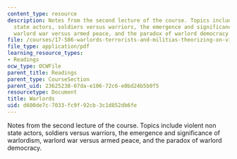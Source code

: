 ```yaml
---
content_type: resource
description: Notes from the second lecture of the course. Topics include violent non
  state actors, soldiers versus warriors, the emergence and significance of warlordism,
  warlord war versus armed peace, and the paradox of warlord democracy.
file: /courses/17-586-warlords-terrorists-and-militias-theorizing-on-violent-non-state-actors-spring-2009/d600de7c7033fc9f92cb3c1d852db6fe_MIT17_586s09_read_lec02.pdf
file_type: application/pdf
learning_resource_types:
- Readings
ocw_type: OCWFile
parent_title: Readings
parent_type: CourseSection
parent_uid: 23625238-07da-e106-72c6-e0bd24b5b0f5
resourcetype: Document
title: Warlords
uid: d600de7c-7033-fc9f-92cb-3c1d852db6fe
---
```

Notes from the second lecture of the course. Topics include violent non state actors, soldiers versus warriors, the emergence and significance of warlordism, warlord war versus armed peace, and the paradox of warlord democracy.

